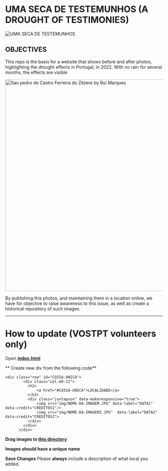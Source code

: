 # UMA SECA DE TESTEMUNHOS (A DROUGHT OF TESTIMONIES)

![UMA SECA DE TESTEMUNHOS](https://user-images.githubusercontent.com/34355337/151349117-a4f15869-e9f7-4d90-b91a-532b213b3f2d.png)

## OBJECTIVES

This repo is the basis for a website that shows before and after photos, highlighting the drought effects in Portugal, in 2022. 
With no rain for several months, the effects are visible

<img width="675" alt="Sao pedro de Castro Ferreira do Zêzere by Rui Marques" src="https://user-images.githubusercontent.com/34355337/151349203-42d2bd5f-70de-4353-8ca1-ba35cb726f39.png">


By publishing this photos, and maintaining them in a location online, we have for objective to raise awareness to this issue, as well as create a historical repository of such images. 

* * *

# How to update (VOSTPT volunteers only) 

Open [**index.html**](https://github.com/vostpt/seca.vost.pt/blob/main/index.html)

** Create new div from the following code**


```
<div class="row" id="COISA-UNICA">
        <div class="col-md-12">
          <h2>
              <a href="#COISA-UNICA">LOCALIDADE</a>
          </h2>
          <div class="juxtapose" data-makeresponsive="true">
              <img src="img/NOME-DA-IMAGEM.JPG" data-label="DATA1" data-credit="CREDITOS1"/>
              <img src="img/NOME-DA-IMAGEM2.JPG"  data-label="DATA2" data-credit="CREDITOS2">
          </div>
        </div>
      </div>
 ```
 
 **Drag images to [this directory](https://github.com/vostpt/seca.vost.pt/tree/main/img)**
 
 **Images should have a unique name**
 
 **Save Changes** Please **always** include a description of what local you added. 
 
